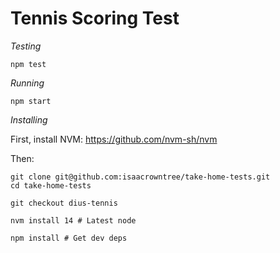 # Tennis Scoring Test

*Testing*

`npm test`

*Running*

`npm start`

*Installing*

First, install NVM: https://github.com/nvm-sh/nvm

Then:

```
git clone git@github.com:isaacrowntree/take-home-tests.git
cd take-home-tests

git checkout dius-tennis

nvm install 14 # Latest node

npm install # Get dev deps
```
